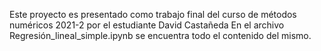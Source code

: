 Este proyecto es presentado como trabajo final del curso de métodos numéricos 2021-2 por el estudiante David Castañeda 
En el archivo Regresión_lineal_simple.ipynb se encuentra todo el contenido del mismo.
